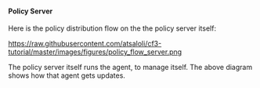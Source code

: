 #### Policy Server

Here is the policy distribution flow on the the policy server itself:

<https://raw.githubusercontent.com/atsaloli/cf3-tutorial/master/images/figures/policy_flow_server.png>

The policy server itself runs the agent, to manage itself.
The above diagram shows how that agent gets updates.

